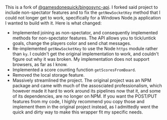 This is a fork of [@gamesdonequick/bingosync-api](https://github.com/GamesDoneQuick/bingosync-api). I forked said project to include non-spectator features and to fix the ``getNewSocketKey`` method that I could not longer get to work, specifically for a Windows Node.js application I wanted to build with it. Here is what changed:

+ Implemented joining as non-spectator, and consequently implemented methods for non-spectator features. The API allows you to tick/untick goals, change the players color and send chat messages.
+ Re-implemented ``getNewSocketKey`` to use the Node ``https`` module rather than ``ky``. I couldn't get the original implementation to work, and couldn't figure out why it was broken. My implementation does not support browsers, as far as I know.
+ Implemented a score counting function ``getScoresFromBoard``.
+ Removed the local storage feature.
+ Massively streamlined the project. The original project was an NPM package and came with much of the assosciated professionalism, which however made it hard to work around its pipelines now that it, and some of its dependencies, are no longer on NPM. If you want the POST/PUT features from my code, I highly recommend you copy those and implement them in the original project instead, as I admittedly went the quick and dirty way to make this wrapper fit my specific needs.